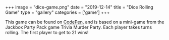 +++
image = "dice-game.png"
date = "2019-12-14"
title = "Dice Rolling Game"
type = "gallery"
categories = ['game']
+++

This game can be found on [CodePen](https://cdpn.io/robpetrin/debug/dyMQgVY), and is based on a mini-game from the Jackbox Party Pack game Trivia Murder Party. Each player takes turns rolling. The first player to get to 21 wins!
